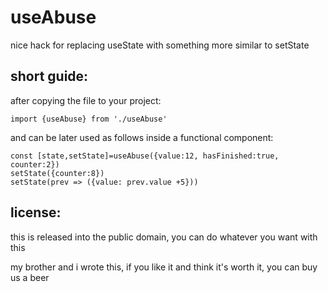 # useAbuse
nice hack for replacing useState with something more similar to setState


## short guide:
after copying the file to your project:

```
import {useAbuse} from './useAbuse'
```

and can be later used as follows inside a functional component:

```
const [state,setState]=useAbuse({value:12, hasFinished:true, counter:2})
setState({counter:8})
setState(prev => ({value: prev.value +5}))
```

## license:
this is released into the public domain, you can do whatever you want with this

my brother and i wrote this, if you like it and think it's worth it, you can buy us a beer
